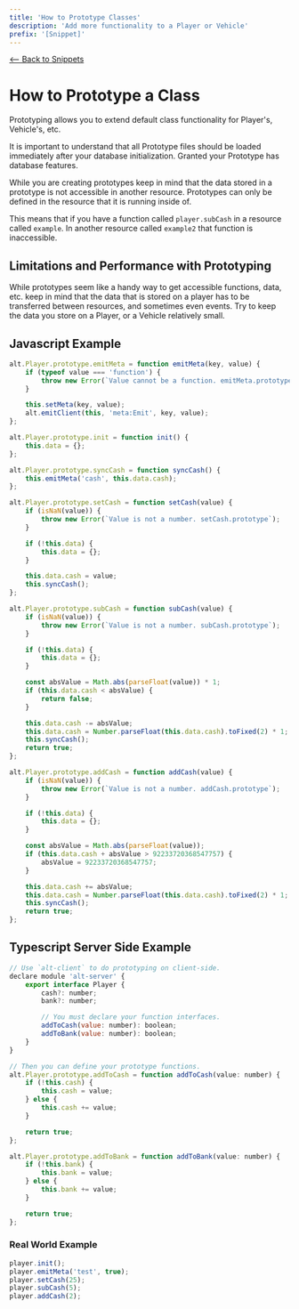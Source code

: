 ```yaml
---
title: 'How to Prototype Classes'
description: 'Add more functionality to a Player or Vehicle'
prefix: '[Snippet]'
---
```


[<-- Back to Snippets](./README.md)

# How to Prototype a Class

Prototyping allows you to extend default class functionality for Player's, Vehicle's, etc.

It is important to understand that all Prototype files should be loaded immediately after your database initialization. Granted your Prototype has database features.

While you are creating prototypes keep in mind that the data stored in a prototype is not accessible in another resource. Prototypes can only be defined in the resource that it is running inside of.

This means that if you have a function called `player.subCash` in a resource called `example`. In another resource called `example2` that function is inaccessible.

## Limitations and Performance with Prototyping

While prototypes seem like a handy way to get accessible functions, data, etc. keep in mind that the data that is stored on a player has to be transferred between resources, and sometimes even events. Try to keep the data you store on a Player, or a Vehicle relatively small.

## Javascript Example

```js
alt.Player.prototype.emitMeta = function emitMeta(key, value) {
    if (typeof value === 'function') {
        throw new Error(`Value cannot be a function. emitMeta.prototype`);
    }

    this.setMeta(key, value);
    alt.emitClient(this, 'meta:Emit', key, value);
};

alt.Player.prototype.init = function init() {
    this.data = {};
};

alt.Player.prototype.syncCash = function syncCash() {
    this.emitMeta('cash', this.data.cash);
};

alt.Player.prototype.setCash = function setCash(value) {
    if (isNaN(value)) {
        throw new Error(`Value is not a number. setCash.prototype`);
    }

    if (!this.data) {
        this.data = {};
    }

    this.data.cash = value;
    this.syncCash();
};

alt.Player.prototype.subCash = function subCash(value) {
    if (isNaN(value)) {
        throw new Error(`Value is not a number. subCash.prototype`);
    }

    if (!this.data) {
        this.data = {};
    }

    const absValue = Math.abs(parseFloat(value)) * 1;
    if (this.data.cash < absValue) {
        return false;
    }

    this.data.cash -= absValue;
    this.data.cash = Number.parseFloat(this.data.cash).toFixed(2) * 1;
    this.syncCash();
    return true;
};

alt.Player.prototype.addCash = function addCash(value) {
    if (isNaN(value)) {
        throw new Error(`Value is not a number. addCash.prototype`);
    }

    if (!this.data) {
        this.data = {};
    }

    const absValue = Math.abs(parseFloat(value));
    if (this.data.cash + absValue > 92233720368547757) {
        absValue = 92233720368547757;
    }

    this.data.cash += absValue;
    this.data.cash = Number.parseFloat(this.data.cash).toFixed(2) * 1;
    this.syncCash();
    return true;
};
```

## Typescript Server Side Example

```js
// Use `alt-client` to do prototyping on client-side.
declare module 'alt-server' {
    export interface Player {
        cash?: number;
        bank?: number;

        // You must declare your function interfaces.
        addToCash(value: number): boolean;
        addToBank(value: number): boolean;
    }
}

// Then you can define your prototype functions.
alt.Player.prototype.addToCash = function addToCash(value: number) {
    if (!this.cash) {
        this.cash = value;
    } else {
        this.cash += value;
    }

    return true;
};

alt.Player.prototype.addToBank = function addToBank(value: number) {
    if (!this.bank) {
        this.bank = value;
    } else {
        this.bank += value;
    }

    return true;
};
```

### Real World Example

```js
player.init();
player.emitMeta('test', true);
player.setCash(25);
player.subCash(5);
player.addCash(2);
```
